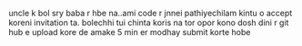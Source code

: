 uncle k bol sry baba r hbe na..ami code r jnnei pathiyechilam kintu o accept koreni invitation ta.
bolechhi
tui chinta koris na tor opor kono dosh dini
r git hub e upload kore de amake 5 min er modhay submit korte hobe
